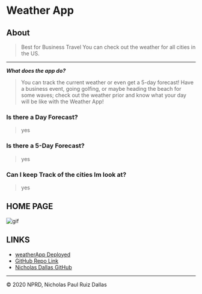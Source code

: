 # Weather App

## About

> Best for Business Travel
> You can check out the weather for all cities in the US.

- - -

***What does the app do?***

> You can track the current weather or even get a 5-day forecast! Have a business event, going golfing, or maybe heading the beach for some waves; check out the weather prior and know what your day will be like with the Weather App! 

### Is there a Day Forecast?
> yes

### Is there a 5-Day Forecast?
> yes

### Can I keep Track of the cities Im look at?
> yes

## HOME PAGE

![gif](./photos/gif.gif)

## LINKS

- [weatherApp Deployed](https://nicholasd-uci.github.io/weatherApp/)
- [GitHub Repo Link](https://github.com/nicholasd-uci/weatherApp)
- [Nicholas Dallas GitHub](https://github.com/nicholasd-uci)

- - -
© 2020 NPRD, Nicholas Paul Ruiz Dallas